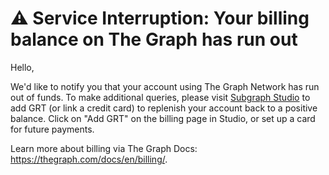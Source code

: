 # ⚠️ Service Interruption: Your billing balance on The Graph has run out

Hello,

We'd like to notify you that your account using The Graph Network has run out of funds. To make additional queries, please visit <a email-cta href="https://thegraph.com/studio/billing/?show=Deposit">Subgraph Studio</a> to add GRT (or link a credit card) to replenish your account back to a positive balance. Click on "Add GRT" on the billing page in Studio, or set up a card for future payments.

Learn more about billing via The Graph Docs: https://thegraph.com/docs/en/billing/.

<subscriptions-footer />
